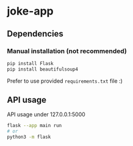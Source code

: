 # joke-app
## Dependencies
### Manual installation (not recommended)
```bash
pip install Flask
pip install beautifulsoup4
```

Prefer to use provided `requirements.txt` file :)

## API usage
API usage under 127.0.0.1:5000
```bash
flask --app main run
# or
python3 -m flask
```
